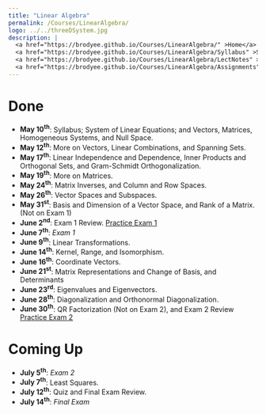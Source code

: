```yaml
---
title: "Linear Algebra"
permalink: /Courses/LinearAlgebra/
logo: ../../threeDSystem.jpg
description: |
  <a href="https://brodyee.github.io/Courses/LinearAlgebra/" >Home</a> <br />
  <a href="https://brodyee.github.io/Courses/LinearAlgebra/Syllabus" >Syllabus</a> <br />
  <a href="https://brodyee.github.io/Courses/LinearAlgebra/LectNotes" >Lecture Notes</a> <br />
  <a href="https://brodyee.github.io/Courses/LinearAlgebra/Assignments" >Assignments</a>
---
```


# Done

  - **May 10<sup>th</sup>**: Syllabus; System of Linear Equations; and Vectors, Matrices, Homogeneous Systems, and Null Space.
  - **May 12<sup>th</sup>**: More on Vectors, Linear Combinations, and Spanning Sets.
  - **May 17<sup>th</sup>**: Linear Independence and Dependence, Inner Products and Orthogonal Sets, and Gram-Schmidt Orthogonalization.
  - **May 19<sup>th</sup>**: More on Matrices.
  - **May 24<sup>th</sup>**: Matrix Inverses, and Column and Row Spaces.
  - **May 26<sup>th</sup>**: Vector Spaces and Subspaces.
  - **May 31<sup>st</sup>**: Basis and Dimension of a Vector Space, and Rank of a Matrix. (Not on Exam 1)
  - **June 2<sup>nd</sup>**: Exam 1 Review. [Practice Exam 1](https://brodyee.github.io/Courses/LinearAlgebra/lectureNotes/PracticeExam1.pdf)
  - **June 7<sup>th</sup>**: *Exam 1*
  - **June 9<sup>th</sup>**: Linear Transformations.
  - **June 14<sup>th</sup>**: Kernel, Range, and Isomorphism.
  - **June 16<sup>th</sup>**: Coordinate Vectors.
  - **June 21<sup>st</sup>**: Matrix Representations and Change of Basis, and Determinants
  - **June 23<sup>rd</sup>**: Eigenvalues and Eigenvectors.
  - **June 28<sup>th</sup>**: Diagonalization and Orthonormal Diagonalization.
  - **June 30<sup>th</sup>**: QR Factorization (Not on Exam 2), and Exam 2 Review [Practice Exam 2](https://brodyee.github.io/Courses/LinearAlgebra/lectureNotes/practiceExam2.pdf)
  
# Coming Up

  - **July 5<sup>th</sup>**: *Exam 2*
  - **July 7<sup>th</sup>**: Least Squares.
  - **July 12<sup>th</sup>**: Quiz and Final Exam Review.
  - **July 14<sup>th</sup>**: *Final Exam*
